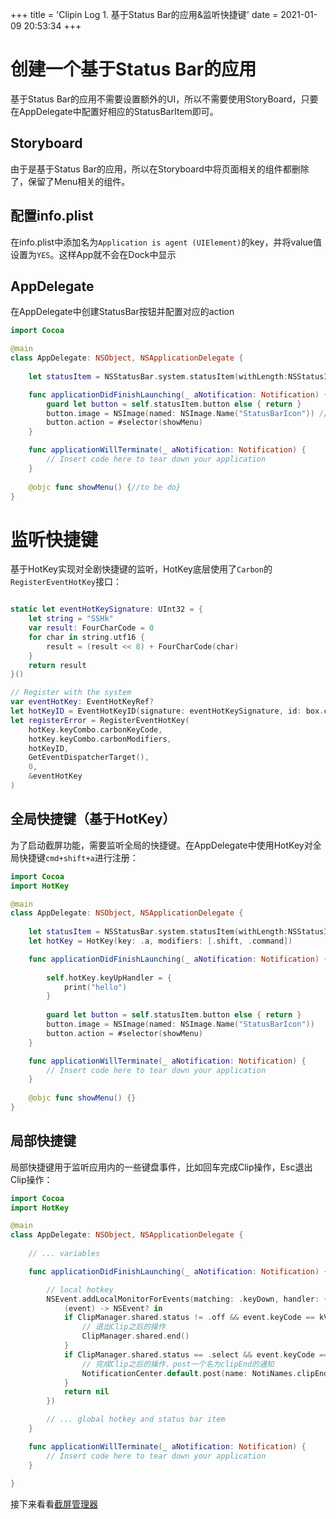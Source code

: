 +++
title = 'Clipin Log 1. 基于Status Bar的应用&监听快捷键'
date = 2021-01-09 20:53:34
+++

# 创建一个基于Status Bar的应用

基于Status Bar的应用不需要设置额外的UI，所以不需要使用StoryBoard，只要在AppDelegate中配置好相应的StatusBarItem即可。

## Storyboard

由于是基于Status Bar的应用，所以在Storyboard中将页面相关的组件都删除了，保留了Menu相关的组件。

## 配置info.plist

在info.plist中添加名为`Application is agent (UIElement)`的key，并将value值设置为`YES`。这样App就不会在Dock中显示

## AppDelegate

在AppDelegate中创建StatusBar按钮并配置对应的action

```swift
import Cocoa

@main
class AppDelegate: NSObject, NSApplicationDelegate {
    
    let statusItem = NSStatusBar.system.statusItem(withLength:NSStatusItem.squareLength)

    func applicationDidFinishLaunching(_ aNotification: Notification) {        
        guard let button = self.statusItem.button else { return }
        button.image = NSImage(named: NSImage.Name("StatusBarIcon")) // StatusBarIcon is in Assets.xcassets
        button.action = #selector(showMenu)
    }

    func applicationWillTerminate(_ aNotification: Notification) {
        // Insert code here to tear down your application
    }
        
    @objc func showMenu() {//to be do}
}
```

# 监听快捷键

基于HotKey实现对全剧快捷键的监听，HotKey底层使用了`Carbon`的`RegisterEventHotKey`接口：

```swift

static let eventHotKeySignature: UInt32 = {
    let string = "SSHk"
    var result: FourCharCode = 0
    for char in string.utf16 {
        result = (result << 8) + FourCharCode(char)
    }
    return result
}()

// Register with the system
var eventHotKey: EventHotKeyRef?
let hotKeyID = EventHotKeyID(signature: eventHotKeySignature, id: box.carbonHotKeyID)
let registerError = RegisterEventHotKey(
    hotKey.keyCombo.carbonKeyCode,
    hotKey.keyCombo.carbonModifiers,
    hotKeyID,
    GetEventDispatcherTarget(),
    0,
    &eventHotKey
)
```

## 全局快捷键（基于HotKey）

为了启动截屏功能，需要监听全局的快捷键。在AppDelegate中使用HotKey对全局快捷键`cmd+shift+a`进行注册：

```swift
import Cocoa
import HotKey

@main
class AppDelegate: NSObject, NSApplicationDelegate {
    
    let statusItem = NSStatusBar.system.statusItem(withLength:NSStatusItem.squareLength)
    let hotKey = HotKey(key: .a, modifiers: [.shift, .command])

    func applicationDidFinishLaunching(_ aNotification: Notification) {
               
        self.hotKey.keyUpHandler = {
            print("hello")
        }
        
        guard let button = self.statusItem.button else { return }
        button.image = NSImage(named: NSImage.Name("StatusBarIcon"))
        button.action = #selector(showMenu)
    }

    func applicationWillTerminate(_ aNotification: Notification) {
        // Insert code here to tear down your application
    }
    
    @objc func showMenu() {}
}
```

## 局部快捷键

局部快捷键用于监听应用内的一些键盘事件，比如回车完成Clip操作，Esc退出Clip操作：

```swift
import Cocoa
import HotKey

@main
class AppDelegate: NSObject, NSApplicationDelegate {
    
    // ... variables

    func applicationDidFinishLaunching(_ aNotification: Notification) {

        // local hotkey
        NSEvent.addLocalMonitorForEvents(matching: .keyDown, handler: {
            (event) -> NSEvent? in
            if ClipManager.shared.status != .off && event.keyCode == kVK_Escape {
                // 退出Clip之后的操作
                ClipManager.shared.end()
            }
            if ClipManager.shared.status == .select && event.keyCode == kVK_Return {
                // 完成Clip之后的操作，post一个名为clipEnd的通知
                NotificationCenter.default.post(name: NotiNames.clipEnd.name, object: self, userInfo: nil)
            }
            return nil
        })

        // ... global hotkey and status bar item
    }

    func applicationWillTerminate(_ aNotification: Notification) {
        // Insert code here to tear down your application
    }
    
}
```

接下来看看[截屏管理器](https://hagemon.github.io/post/clipin-log-2/)